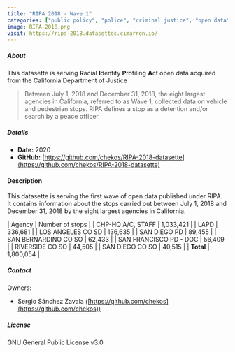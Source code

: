```yaml
---
title: "RIPA 2018 - Wave 1"
categories: ["public policy", "police", "criminal justice", "open data"]
image: RIPA-2018.png
visit: https://ripa-2018.datasettes.cimarron.io/
---
```


##### About
This datasette is serving **R**acial **I**dentity **P**rofiling **A**ct open data acquired from the California Department of Justice

> Between July 1, 2018 and December 31, 2018, the eight largest agencies in California, referred to as Wave 1, collected data on vehicle and pedestrian stops. RIPA defines a stop as a detention and/or search by a peace officer.

##### Details
- **Date:** 2020
- **GitHub:** [https://github.com/chekos/RIPA-2018-datasette](https://github.com/chekos/RIPA-2018-datasette)

#### Description

This datasette is serving the first wave of open data published under RIPA. It contains information about the stops carried out between July 1, 2018 and December 31, 2018 by the eight largest agencies in California.

|         Agency         |   Number of stops  |
|   CHP-HQ A/C, STAFF    |      1,033,421     |
|          LAPD          |        336,681     |
|   LOS ANGELES CO SD    |        136,635     |
|    SAN DIEGO PD        |         89,455     |
|   SAN BERNARDINO CO SO |         62,433     |
| SAN FRANCISCO PD - DOC |         56,409     |
|    RIVERSIDE CO SO     |         44,505     |
|    SAN DIEGO CO SO     |         40,515     |
|       **Total**        |      1,800,054     |

##### Contact

Owners:

- Sergio Sánchez Zavala ([https://github.com/chekos](https://github.com/chekos))

##### License
GNU General Public License v3.0

